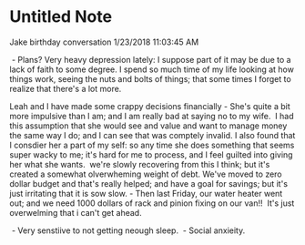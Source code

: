 # Untitled Note

Jake birthday conversation
1/23/2018 11:03:45 AM

 - Plans?
Very heavy depression lately: I suppose part of it may be due to a lack of faith to some degree. I spend so much time of my life looking at how things work, seeing the nuts and bolts of things; that some times I forget to realize that there's a lot more.

Leah and I have made some crappy decisions financially - She's quite a bit more impulsive than I am; and I am really bad at saying no to my wife.  I had this assumption that she would see and value and want to manage money the same way I do; and I can see that was comptely invalid. I also found that I consdier her a part of my self: so any time she does something that seems super wacky to me; it's hard for me to process, and I feel guilted into giving her what she wants.  we're slowly recovering from this I think; but it's created a somewhat olverwheming weight of debt. We've moved to zero dollar budget and that's really helped; and have a goal for savings; but it's just irritating that it is sow slow. - Then last Friday, our water heater went out; and we need 1000 dollars of rack and pinion fixing on our van!!  It's just overwelming that i can't get ahead.

 - Very senstiive to not getting neough sleep.
 - Social anxieity.
